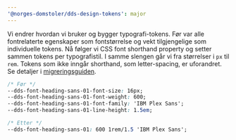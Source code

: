 ```yaml
---
'@norges-domstoler/dds-design-tokens': major
---
```


Vi endrer hvordan vi bruker og bygger typografi-tokens. Før var alle fontrelaterte egenskaper som fontstørrelse og vekt tilgjengelige som individuelle tokens. Nå følger vi CSS font shorthand property og setter sammen tokens per typografistil. I samme slengen går vi fra størrelser i `px` til `rem`. Tokens som ikke inngår shorthand, som letter-spacing, er uforandret. Se detaljer i [migreringsguiden](https://design.domstol.no/987b33f71/p/36dbb9-v5-til-v6).

```css
/* Før */
--dds-font-heading-sans-01-font-size: 16px;
--dds-font-heading-sans-01-font-weight: 600;
--dds-font-heading-sans-01-font-family: 'IBM Plex Sans';
--dds-font-heading-sans-01-line-height: 1.5em;

/* Etter */
--dds-font-heading-sans-01: 600 1rem/1.5 'IBM Plex Sans';
```

